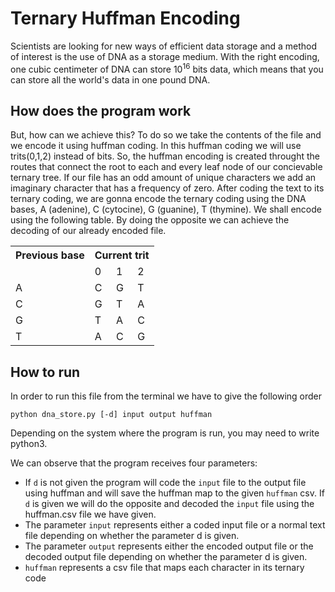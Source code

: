 # Ternary Huffman Encoding
Scientists are looking for new ways of efficient data storage and a method of interest is the use of DNA as a storage medium. With the right encoding, one cubic centimeter of DNA can store 10<sup>16</sup> bits data, which means that you can store all the world's data in one pound DNA.

## How does the program work
But, how can we achieve this? To do so we take the contents of the file and we encode it using huffman coding. In this huffman coding we will use trits(0,1,2) instead of bits. So, the huffman encoding is created throught the routes that connect the root to each and every leaf node of our concievable ternary tree. If our file has an odd amount of unique characters we add an imaginary character that has a frequency of zero. After coding the text to its ternary coding, we are gonna encode the ternary coding using the DNA bases, A (adenine), C (cytocine), G (guanine), T (thymine). We shall encode using the following table.
By doing the opposite we can achieve the decoding of our already encoded file.

<table>
  <tr>
    <th>Previous base</th>
    <th colspan="3">Current trit</th>
  </tr>
  <tr>
    <td></td>
    <td>0</td>
    <td>1</td>
    <td>2</td>
  </tr>
  <tr>
    <td>A</td>
    <td>C</td>
    <td>G</td>
    <td>T</td>
  </tr>
    <tr>
    <td>C</td>
    <td>G</td>
    <td>T</td>
    <td>A</td>
  </tr>
    <tr>
    <td>G</td>
    <td>T</td>
    <td>A</td>
    <td>C</td>
  </tr>
    <tr>
    <td>T</td>
    <td>A</td>
    <td>C</td>
    <td>G</td>
  </tr>
</table>

## How to run
In order to run this file from the terminal we have to give the following order

```
python dna_store.py [-d] input output huffman
```
Depending on the system where the program is run, you may need to write python3.

We can observe that the program receives four parameters:
* If ```d``` is not given the program will code the ```input``` file to the output file using huffman and will save the huffman map to the given ```huffman``` csv. If ```d``` is given we will do the opposite and decoded the ```input``` file using the huffman.csv file we have given.
* The parameter ```input``` represents either a coded input file or a normal text file depending on whether the parameter d is given.
* The parameter ```output``` represents either the encoded output file or the decoded output file depending on whether the parameter d is given. 
* ```huffman``` represents a csv file that maps each character in its ternary code
